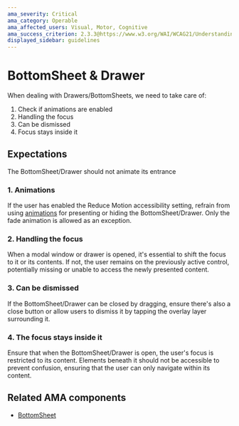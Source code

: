 ```yaml
---
ama_severity: Critical
ama_category: Operable
ama_affected_users: Visual, Motor, Cognitive
ama_success_criterion: 2.3.3@https://www.w3.org/WAI/WCAG21/Understanding/animation-from-interactions.html
displayed_sidebar: guidelines
---
```


# BottomSheet & Drawer

<AMASection />

When dealing with Drawers/BottomSheets, we need to take care of:

1. Check if animations are enabled
1. Handling the focus
1. Can be dismissed
1. Focus stays inside it

## Expectations

<ReduceMotion>
    <When title="The user enables the Reduce Motion option">
        <Then noChildren>The BottomSheet/Drawer should not animate its entrance</Then>
    </When>
</ReduceMotion>

<ScreenReader>
    <When title="The BottomSheet/Drawer is displayed">
        <Then title="The first element inside it should receive the focus">
            <And title="The user should not be able to focus any item underneath it" />
            <And title="The user should be able to dismiss it, without dragging" />
        </Then>
    </When>
</ScreenReader>

### 1. Animations

If the user has enabled the Reduce Motion accessibility setting, refrain from using [animations](/guidelines/animations) for presenting or hiding the BottomSheet/Drawer. Only the fade animation is allowed as an exception.

### 2. Handling the focus

When a modal window or drawer is opened, it's essential to shift the focus to it or its contents. If not, the user remains on the previously active control, potentially missing or unable to access the newly presented content.

### 3. Can be dismissed

If the BottomSheet/Drawer can be closed by dragging, ensure there's also a close button or allow users to dismiss it by tapping the overlay layer surrounding it.

### 4. The focus stays inside it

Ensure that when the BottomSheet/Drawer is open, the user's focus is restricted to its content. Elements beneath it should not be accessible to prevent confusion, ensuring that the user can only navigate within its content.

## Related AMA components

- [BottomSheet](../components/bottomsheet)
